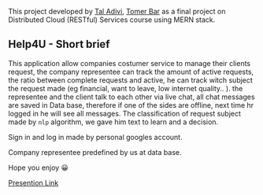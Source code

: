 This project developed by [Tal Adivi](https://github.com/TalAdivi), [Tomer Bar](https://github.com/tomerbar44) as a final project on Distributed Cloud (RESTful) Services course using MERN stack.

## Help4U - Short brief
This application allow companies costumer service to manage their clients request, the company representee can track the amount of active requests, the ratio between complete requests and active, he can track witch subject the request made (eg financial, want to leave, low internet quality.. ).
the representee and the client talk to each other via live chat, all chat messages are saved in Data base, therefore if one of the sides are offline, next time hr logged in he will see all messages.
The classification of request subject made by `nlp` algorithm, we gave him text to learn and a decision.

Sign in and log in made by personal googles account.

Company representee predefined by us at data base.

Hope you enjoy 😀 

[Presention Link](https://docs.google.com/presentation/d/1YiXfOlIFr6KKAYxM7JmxDgeL473F_Wi5jqDAot4YRbo/edit?usp=sharing)
